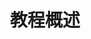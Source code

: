 ---
layout: tutorial_overview
title: 教程概述
menu_title: 教程概述
description: Tutorial Overview
lang: cn
weight: 10
ref: tut-10
---
